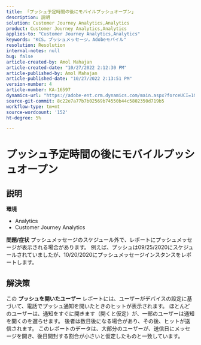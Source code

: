 ```yaml
---
title: 「プッシュ予定時間の後にモバイルプッシュオープン」
description: 説明
solution: Customer Journey Analytics,Analytics
product: Customer Journey Analytics,Analytics
applies-to: "Customer Journey Analytics,Analytics"
keywords: "KCS，プッシュメッセージ，Adobeモバイル"
resolution: Resolution
internal-notes: null
bug: false
article-created-by: Amol Mahajan
article-created-date: "10/27/2022 2:12:30 PM"
article-published-by: Amol Mahajan
article-published-date: "10/27/2022 2:13:51 PM"
version-number: 4
article-number: KA-16597
dynamics-url: "https://adobe-ent.crm.dynamics.com/main.aspx?forceUCI=1&pagetype=entityrecord&etn=knowledgearticle&id=776f6962-0156-ed11-bba2-6045bd006793"
source-git-commit: 8c22e7a77b7b02569b74550b44c5802350d719b5
workflow-type: tm+mt
source-wordcount: '152'
ht-degree: 5%

---
```


# プッシュ予定時間の後にモバイルプッシュオープン

## 説明

<b>環境</b>
- Analytics
- Customer Journey Analytics

<b>問題/症状</b>
プッシュメッセージのスケジュール外で、レポートにプッシュメッセージが表示される場合があります。 例えば、プッシュは09/25/2020にスケジュールされていましたが、10/20/2020にプッシュメッセージインスタンスをレポートします。


## 解決策


この <b>プッシュを開いたユーザー</b> レポートには、ユーザーがデバイスの設定に基づいて、電話でプッシュ通知を開いたときのヒットが表示されます。 ほとんどのユーザーは、通知をすぐに開きます（開くと仮定）が、一部のユーザーは通知を開くのを遅らせます。 後者は数日後になる場合があり、その後、ヒットが送信されます。 このレポートのデータは、大部分のユーザーが、送信日にメッセージを開き、後日開封する割合が小さいと仮定したものと一致しています。
